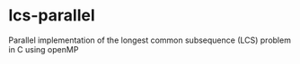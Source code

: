 # lcs-parallel
Parallel implementation of the longest common subsequence (LCS) problem in C using openMP
